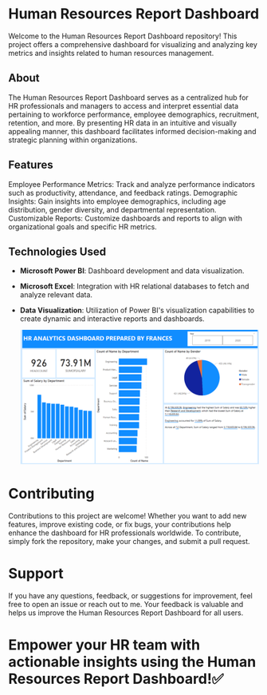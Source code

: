 # Human Resources Report Dashboard

Welcome to the Human Resources Report Dashboard repository! This project offers a comprehensive dashboard for visualizing and analyzing key metrics and insights related to human resources management.

## About
The Human Resources Report Dashboard serves as a centralized hub for HR professionals and managers to access and interpret essential data pertaining to workforce performance, employee demographics, recruitment, retention, and more. By presenting HR data in an intuitive and visually appealing manner, this dashboard facilitates informed decision-making and strategic planning within organizations.

## Features
Employee Performance Metrics: Track and analyze performance indicators such as productivity, attendance, and feedback ratings.
Demographic Insights: Gain insights into employee demographics, including age distribution, gender diversity, and departmental representation.
Customizable Reports: Customize dashboards and reports to align with organizational goals and specific HR metrics.

## Technologies Used

- **Microsoft Power BI**: Dashboard development and data visualization.
  
- **Microsoft Excel**: Integration with HR relational databases to fetch and analyze relevant data.
  
- **Data Visualization**: Utilization of Power BI's visualization capabilities to create dynamic and interactive reports and dashboards.
  

  <img src = "https://github.com/Frances-Odunaiya/PowerBi_Dashboard/blob/main/Human%20Resources%20Report%20Dashboard/HR_Dashboard.png" alt = "Human Resources Dashboard">


# Contributing
Contributions to this project are welcome! Whether you want to add new features, improve existing code, or fix bugs, your contributions help enhance the dashboard for HR professionals worldwide. To contribute, simply fork the repository, make your changes, and submit a pull request.

# Support
If you have any questions, feedback, or suggestions for improvement, feel free to open an issue or reach out to me. Your feedback is valuable and helps us improve the Human Resources Report Dashboard for all users.

# Empower your HR team with actionable insights using the Human Resources Report Dashboard!✅
